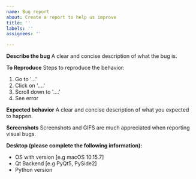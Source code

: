 ```yaml
---
name: Bug report
about: Create a report to help us improve
title: ''
labels: ''
assignees: ''

---
```


**Describe the bug**
A clear and concise description of what the bug is.

**To Reproduce**
Steps to reproduce the behavior:
1. Go to '...'
2. Click on '....'
3. Scroll down to '....'
4. See error

**Expected behavior**
A clear and concise description of what you expected to happen.

**Screenshots**
Screenshots and GIFS are much appreciated when reporting visual bugs.

**Desktop (please complete the following information):**
 - OS with version [e.g macOS 10.15.7]
 - Qt Backend [e.g PyQt5, PySide2]
 - Python version
